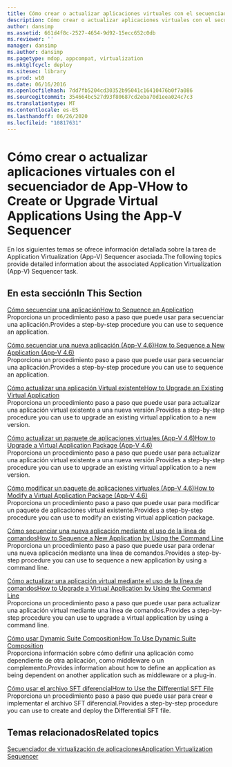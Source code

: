 ```yaml
---
title: Cómo crear o actualizar aplicaciones virtuales con el secuenciador de App-V
description: Cómo crear o actualizar aplicaciones virtuales con el secuenciador de App-V
author: dansimp
ms.assetid: 661d4f8c-2527-4654-9d92-15ecc652c0db
ms.reviewer: ''
manager: dansimp
ms.author: dansimp
ms.pagetype: mdop, appcompat, virtualization
ms.mktglfcycl: deploy
ms.sitesec: library
ms.prod: w10
ms.date: 06/16/2016
ms.openlocfilehash: 7dd7fb5204cd30352b95041c16410476b0f7a086
ms.sourcegitcommit: 354664bc527d93f80687cd2eba70d1eea024c7c3
ms.translationtype: MT
ms.contentlocale: es-ES
ms.lasthandoff: 06/26/2020
ms.locfileid: "10817631"
---
```

# <span data-ttu-id="33567-103">Cómo crear o actualizar aplicaciones virtuales con el secuenciador de App-V</span><span class="sxs-lookup"><span data-stu-id="33567-103">How to Create or Upgrade Virtual Applications Using the App-V Sequencer</span></span>


<span data-ttu-id="33567-104">En los siguientes temas se ofrece información detallada sobre la tarea de Application Virtualization (App-V) Sequencer asociada.</span><span class="sxs-lookup"><span data-stu-id="33567-104">The following topics provide detailed information about the associated Application Virtualization (App-V) Sequencer task.</span></span>

## <span data-ttu-id="33567-105">En esta sección</span><span class="sxs-lookup"><span data-stu-id="33567-105">In This Section</span></span>


<a href="" id="how-to-sequence-an-application"></a>[<span data-ttu-id="33567-106">Cómo secuenciar una aplicación</span><span class="sxs-lookup"><span data-stu-id="33567-106">How to Sequence an Application</span></span>](how-to-sequence-an-application.md)  
<span data-ttu-id="33567-107">Proporciona un procedimiento paso a paso que puede usar para secuenciar una aplicación.</span><span class="sxs-lookup"><span data-stu-id="33567-107">Provides a step-by-step procedure you can use to sequence an application.</span></span>

<a href="" id="how-to-sequence-a-new-application--app-v-4-6-"></a>[<span data-ttu-id="33567-108">Cómo secuenciar una nueva aplicación (App-V 4.6)</span><span class="sxs-lookup"><span data-stu-id="33567-108">How to Sequence a New Application (App-V 4.6)</span></span>](how-to-sequence-a-new-application--app-v-46-.md)  
<span data-ttu-id="33567-109">Proporciona un procedimiento paso a paso que puede usar para secuenciar una aplicación.</span><span class="sxs-lookup"><span data-stu-id="33567-109">Provides a step-by-step procedure you can use to sequence an application.</span></span>

<a href="" id="how-to-upgrade-an-existing-virtual-application"></a>[<span data-ttu-id="33567-110">Cómo actualizar una aplicación Virtual existente</span><span class="sxs-lookup"><span data-stu-id="33567-110">How to Upgrade an Existing Virtual Application</span></span>](how-to-upgrade-an-existing-virtual-application.md)  
<span data-ttu-id="33567-111">Proporciona un procedimiento paso a paso que puede usar para actualizar una aplicación virtual existente a una nueva versión.</span><span class="sxs-lookup"><span data-stu-id="33567-111">Provides a step-by-step procedure you can use to upgrade an existing virtual application to a new version.</span></span>

<a href="" id="how-to-upgrade-a-virtual-application-package--app-v-4-6-"></a>[<span data-ttu-id="33567-112">Cómo actualizar un paquete de aplicaciones virtuales (App-V 4.6)</span><span class="sxs-lookup"><span data-stu-id="33567-112">How to Upgrade a Virtual Application Package (App-V 4.6)</span></span>](how-to-upgrade-a-virtual-application-package--app-v-46-.md)  
<span data-ttu-id="33567-113">Proporciona un procedimiento paso a paso que puede usar para actualizar una aplicación virtual existente a una nueva versión.</span><span class="sxs-lookup"><span data-stu-id="33567-113">Provides a step-by-step procedure you can use to upgrade an existing virtual application to a new version.</span></span>

<a href="" id="how-to-modify-a-virtual-application-package--app-v-4-6-"></a>[<span data-ttu-id="33567-114">Cómo modificar un paquete de aplicaciones virtuales (App-V 4.6)</span><span class="sxs-lookup"><span data-stu-id="33567-114">How to Modify a Virtual Application Package (App-V 4.6)</span></span>](how-to-modify-a-virtual-application-package--app-v-46-.md)  
<span data-ttu-id="33567-115">Proporciona un procedimiento paso a paso que puede usar para modificar un paquete de aplicaciones virtual existente.</span><span class="sxs-lookup"><span data-stu-id="33567-115">Provides a step-by-step procedure you can use to modify an existing virtual application package.</span></span>

<a href="" id="how-to-sequence-a-new-application-by-using-the-command-line"></a>[<span data-ttu-id="33567-116">Cómo secuenciar una nueva aplicación mediante el uso de la línea de comandos</span><span class="sxs-lookup"><span data-stu-id="33567-116">How to Sequence a New Application by Using the Command Line</span></span>](how-to-sequence-a-new-application-by-using-the-command-line.md)  
<span data-ttu-id="33567-117">Proporciona un procedimiento paso a paso que puede usar para ordenar una nueva aplicación mediante una línea de comandos.</span><span class="sxs-lookup"><span data-stu-id="33567-117">Provides a step-by-step procedure you can use to sequence a new application by using a command line.</span></span>

<a href="" id="how-to-upgrade-a-virtual-application-by-using-the-command-line"></a>[<span data-ttu-id="33567-118">Cómo actualizar una aplicación virtual mediante el uso de la línea de comandos</span><span class="sxs-lookup"><span data-stu-id="33567-118">How to Upgrade a Virtual Application by Using the Command Line</span></span>](how-to-upgrade-a-virtual-application-by-using-the-command-line.md)  
<span data-ttu-id="33567-119">Proporciona un procedimiento paso a paso que puede usar para actualizar una aplicación virtual mediante una línea de comandos.</span><span class="sxs-lookup"><span data-stu-id="33567-119">Provides a step-by-step procedure you can use to upgrade a virtual application by using a command line.</span></span>

<a href="" id="how-to-use-dynamic-suite-composition"></a>[<span data-ttu-id="33567-120">Cómo usar Dynamic Suite Composition</span><span class="sxs-lookup"><span data-stu-id="33567-120">How To Use Dynamic Suite Composition</span></span>](how-to-use-dynamic-suite-composition.md)  
<span data-ttu-id="33567-121">Proporciona información sobre cómo definir una aplicación como dependiente de otra aplicación, como middleware o un complemento.</span><span class="sxs-lookup"><span data-stu-id="33567-121">Provides information about how to define an application as being dependent on another application such as middleware or a plug-in.</span></span>

<a href="" id="how-to-use-the-differential-sft-file"></a>[<span data-ttu-id="33567-122">Cómo usar el archivo SFT diferencial</span><span class="sxs-lookup"><span data-stu-id="33567-122">How to Use the Differential SFT File</span></span>](how-to-use-the-differential-sft-file.md)  
<span data-ttu-id="33567-123">Proporciona un procedimiento paso a paso que puede usar para crear e implementar el archivo SFT diferencial.</span><span class="sxs-lookup"><span data-stu-id="33567-123">Provides a step-by-step procedure you can use to create and deploy the Differential SFT file.</span></span>

## <span data-ttu-id="33567-124">Temas relacionados</span><span class="sxs-lookup"><span data-stu-id="33567-124">Related topics</span></span>


[<span data-ttu-id="33567-125">Secuenciador de virtualización de aplicaciones</span><span class="sxs-lookup"><span data-stu-id="33567-125">Application Virtualization Sequencer</span></span>](application-virtualization-sequencer.md)

 

 





